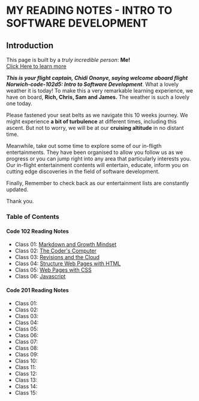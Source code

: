 # MY READING NOTES - INTRO TO SOFTWARE DEVELOPMENT
## Introduction
This page is built by a *truly incredible person*: **Me!**   
[Click Here to learn more](AboutMe.md)

***This is your flight captain, Chidi Ononye, saying welcome aboard flight Norwich-code-102d5: Intro to Software Development***. What a lovely weather it is today! 
To make this a very remarkable learning experience, we have on board, **Rich, Chris, Sam and James.** The weather is such a lovely one today. 

Please fastened your seat belts as we navigate this 10 weeks journey. We might experience **a bit of turbulence** at different times, including this ascent. But not to worry, we will be at our **cruising altitude** in no distant time.  

Meanwhile, take out some time to explore some of our in-fligth entertainments. They have been organised to allow you follow us as we progress or you can jump right into any area that particularly interests you. Our in-flight entertainment contents will entertain, educate, inform you on cutting edge discoveries in the field of software development. 

Finally, Remember to check back as our entertainment lists are constantly updated. 

Thank you. 

### Table of Contents
#### Code 102 Reading Notes
- Class 01: [Markdown and Growth Mindset](/102/notes001.md)
- Class 02: [The Coder's Computer](/102/notes002.md)
- Class 03: [Revisions and the Cloud](/102/notes003.md)
- Class 04: [Structure Web Pages with HTML](/102/notes004.md)
- Class 05: [Web Pages with CSS](/102/notes005.md)
- Class 06: [Javascript](/102/notes006.md)

#### Code 201 Reading Notes
- Class 01: []()
- Class 02: []()
- Class 03: []()
- Class 04: []()
- Class 05: []()
- Class 06: []()
- Class 07: []()
- Class 08: []()
- Class 09: []()
- Class 10: []()
- Class 11: []()
- Class 12: []()
- Class 13: []()
- Class 14: []()
- Class 15: []()